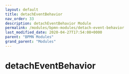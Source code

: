 ```yaml
---
layout: default
title: detachEventBehavior 
nav_order: 33
description: detachEventBehavior Module
permalink: /modules/bpmn-modules/detach-event-behavior
last_modified_date: 2020-04-27T17:54:08+0000
parent: "BPMN Modules"
grand_parent: "Modules"
---
```


# detachEventBehavior